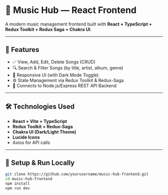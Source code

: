 # 🎵 Music Hub — React Frontend

A modern music management frontend built with **React + TypeScript + Redux Toolkit + Redux Saga + Chakra UI**.

---

## 🚀 Features

- ✅ View, Add, Edit, Delete Songs (CRUD)
- 🔍 Search & Filter Songs (by title, artist, album, genre)
- 🎨 Responsive UI (with Dark Mode Toggle)
- ⚙️ State Management via Redux Toolkit & Redux-Saga
- 🔗 Connects to Node.js/Express REST API Backend

---

## 🛠️ Technologies Used

- **React + Vite + TypeScript**
- **Redux Toolkit + Redux-Saga**
- **Chakra UI (Dark/Light Theme)**
- **Lucide Icons**
- Axios for API calls

---

## 🔧 Setup & Run Locally

```bash
git clone https://github.com/yourusername/music-hub-frontend.git
cd music-hub-frontend
npm install
npm run dev
